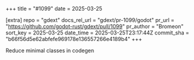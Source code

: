 +++
title = "#1099"
date = 2025-03-25

[extra]
repo = "gdext"
docs_rel_url = "gdext/pr-1099/godot"
pr_url = "https://github.com/godot-rust/gdext/pull/1099"
pr_author = "Bromeon"
sort_key = 2025-03-25
date_time = 2025-03-25T23:17:44Z
commit_sha = "b66f56d5e62abfefe969178e136557266e4189b4"
+++

Reduce minimal classes in codegen
